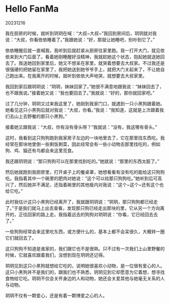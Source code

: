 # Hello FanMa 

20231216

我在厨房的时候，就听到玥玥在喊：“大叔~大叔~”我回到房间后，玥玥就对我说：“大叔，你看依依睡着了。”我跟她说：“好，那就让她睡吧，别吵到它了。”

依依睡醒后就一直喊我，我听到后就赶紧从厨房往家里跑。我一打开大门，就见依依来到大门后面了。看着她刚睡醒好没精神，我就趁她这个状态，抱起她就送她回去了。我送她回到家里后，她又不想呆在家里，就哭着想要去大叔家。不过我还是很强硬的把她留在家里了，我把她送到她爷爷手上，就把大门关起来了，不让她自己跑出来。在我离开的时候，就听到依依大声地哭，就想要去大叔家里。

我回到家后跟玥玥说：“玥玥，妹妹回家了。”她很不满意地跟我说：“妹妹回去了，也不跟我说。”接着她又说：“我也要回去了。”我就说：“好的，那你就回家吧。”

过了几分钟，玥玥又过来我这里了，她刚到我家门口，就遇到一只小黑狗跟着她。她看见这只小黑狗后就对我说：“大叔，你看。”我说：“我知道，这就是上次跟着我们去山上去野餐的那只小黑狗。”

接着她又跟我说：“大叔，你有没有骨头呀？”我就说：“没有，我这哪有骨头。”

这时，我看到这只狗狗跑到我家房子左边的一块地里去了，它在那里找东西吃。我经常在那块地里倒一些剩饭剩菜，因此经常会有一些小动物去那里找吃的，例如狗、鸡、猫还有鸟都会来这里觅食。

我还跟玥玥说：“那只狗狗可以在那里找到吃的。”她就说：“那里的东西太脏了。”

然后她就跑到我厨房里，打开桌子上的餐桌罩，她想看看有没有吃的能给这只狗狗吃。我指着其中一个碗里的肥肉对她说：“这个可以给那只狗狗吃。”她听到后可高兴了，然后她并不满足，还指着碗里的其他瘦内对我说：“这个~这个~还有这个也给它吃。”

此时我估计这只小黑狗已经离开了，我就跟玥玥说：“玥玥，那只狗狗都已经走了。”于是我们就马上出去查看，发现那只狗已经走出那块的里，它从另一个方向离开的，正往回家的路上走。我指着远去的狗狗对玥玥说：“你看，它已经回去去了。”

一些狗狗经常会来这里吃东西，或方便什么的，基本上都不会呆很久，大概转一圈它们就回去了。

这只狗狗不知道是谁家的，我们跟它也不是很熟。只不过有一次我们上山里野餐的时候，它就喜欢跟着我们，没想到现在玥玥还记得。

玥玥见到这只小黑狗就想给它吃的，说明她很喜欢小动物，是一位很有爱心的人。这只小黑狗并不是我们的，跟我们也不熟悉，玥玥见到它却愿意为它着想，想寻找食物给它吃。玥玥不仅会关怀身边的人和动物，她还会关爱其他与她毫无关系的人与动物。

玥玥不仅有一颗爱心，还是有着一颗博爱之心的人。